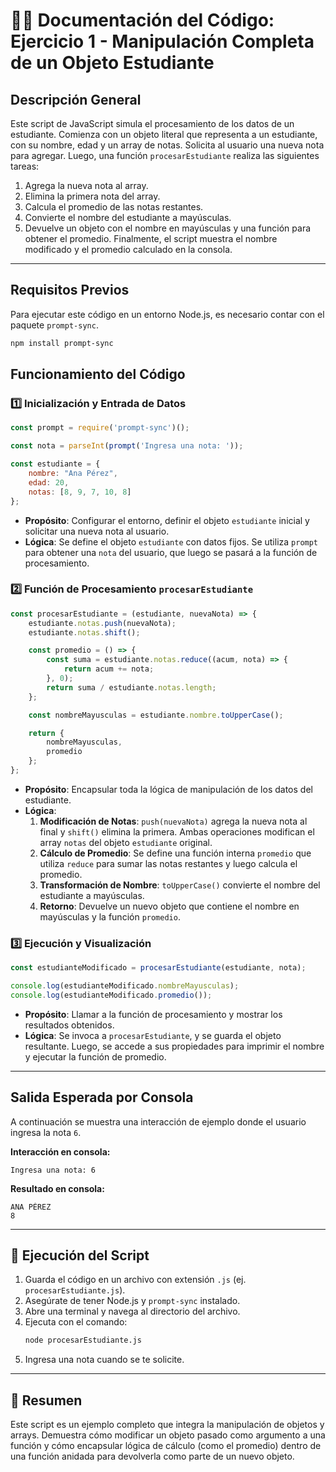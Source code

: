 # 👨‍🎓 Documentación del Código: Ejercicio 1 - Manipulación Completa de un Objeto Estudiante

## Descripción General

Este script de JavaScript simula el procesamiento de los datos de un estudiante. Comienza con un objeto literal que representa a un estudiante, con su nombre, edad y un array de notas. Solicita al usuario una nueva nota para agregar. Luego, una función `procesarEstudiante` realiza las siguientes tareas:
1.  Agrega la nueva nota al array.
2.  Elimina la primera nota del array.
3.  Calcula el promedio de las notas restantes.
4.  Convierte el nombre del estudiante a mayúsculas.
5.  Devuelve un objeto con el nombre en mayúsculas y una función para obtener el promedio.
Finalmente, el script muestra el nombre modificado y el promedio calculado en la consola.

---

## Requisitos Previos

Para ejecutar este código en un entorno Node.js, es necesario contar con el paquete `prompt-sync`.

```bash
npm install prompt-sync
```

## Funcionamiento del Código

### 1️⃣ Inicialización y Entrada de Datos
```js
const prompt = require('prompt-sync')();

const nota = parseInt(prompt('Ingresa una nota: '));

const estudiante = {
    nombre: "Ana Pérez",
    edad: 20,
    notas: [8, 9, 7, 10, 8]
};
```
*   **Propósito**: Configurar el entorno, definir el objeto `estudiante` inicial y solicitar una nueva nota al usuario.
*   **Lógica**: Se define el objeto `estudiante` con datos fijos. Se utiliza `prompt` para obtener una `nota` del usuario, que luego se pasará a la función de procesamiento.

### 2️⃣ Función de Procesamiento `procesarEstudiante`
```js
const procesarEstudiante = (estudiante, nuevaNota) => {
    estudiante.notas.push(nuevaNota);
    estudiante.notas.shift();

    const promedio = () => {
        const suma = estudiante.notas.reduce((acum, nota) => {
            return acum += nota;
        }, 0);
        return suma / estudiante.notas.length;
    };

    const nombreMayusculas = estudiante.nombre.toUpperCase();

    return {
        nombreMayusculas,
        promedio
    };
};
```
*   **Propósito**: Encapsular toda la lógica de manipulación de los datos del estudiante.
*   **Lógica**:
    1.  **Modificación de Notas**: `push(nuevaNota)` agrega la nueva nota al final y `shift()` elimina la primera. Ambas operaciones modifican el array `notas` del objeto `estudiante` original.
    2.  **Cálculo de Promedio**: Se define una función interna `promedio` que utiliza `reduce` para sumar las notas restantes y luego calcula el promedio.
    3.  **Transformación de Nombre**: `toUpperCase()` convierte el nombre del estudiante a mayúsculas.
    4.  **Retorno**: Devuelve un nuevo objeto que contiene el nombre en mayúsculas y la función `promedio`.

### 3️⃣ Ejecución y Visualización
```js
const estudianteModificado = procesarEstudiante(estudiante, nota);

console.log(estudianteModificado.nombreMayusculas);
console.log(estudianteModificado.promedio());
```
*   **Propósito**: Llamar a la función de procesamiento y mostrar los resultados obtenidos.
*   **Lógica**: Se invoca a `procesarEstudiante`, y se guarda el objeto resultante. Luego, se accede a sus propiedades para imprimir el nombre y ejecutar la función de promedio.

---

## Salida Esperada por Consola

A continuación se muestra una interacción de ejemplo donde el usuario ingresa la nota `6`.

**Interacción en consola:**
```
Ingresa una nota: 6
```

**Resultado en consola:**
```
ANA PÉREZ
8
```

---

## 🚀 Ejecución del Script

1.  Guarda el código en un archivo con extensión `.js` (ej. `procesarEstudiante.js`).
2.  Asegúrate de tener Node.js y `prompt-sync` instalado.
3.  Abre una terminal y navega al directorio del archivo.
4.  Ejecuta con el comando:
    ```bash
    node procesarEstudiante.js
    ```
5.  Ingresa una nota cuando se te solicite.

---

## 🏁 Resumen

Este script es un ejemplo completo que integra la manipulación de objetos y arrays. Demuestra cómo modificar un objeto pasado como argumento a una función y cómo encapsular lógica de cálculo (como el promedio) dentro de una función anidada para devolverla como parte de un nuevo objeto.